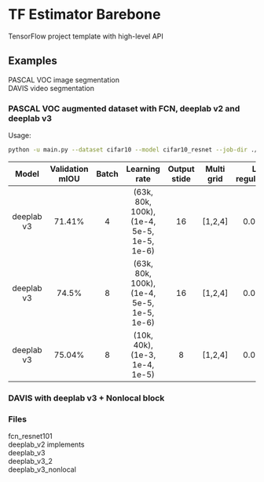 # TF Estimator Barebone
TensorFlow project template with high-level API

## Examples
PASCAL VOC image segmentation  
DAVIS video segmentation
### PASCAL VOC augmented dataset with FCN, deeplab v2 and deeplab v3  
Usage:
```bash
python -u main.py --dataset cifar10 --model cifar10_resnet --job-dir ./cifar10

```
| Model | Validation mIOU | Batch | Learning rate | Output stide | Multi grid | L2 regularizer | Num GPU | Batchnorm | Nonlocal |
|:------:|:------:|:-----:|:----------------------:|:--------:|:--------:|:--------:|:--------:|:------:|:------:|
| deeplab v3 | 71.41% | 4 | (63k, 80k, 100k), (1e-4, 5e-5, 1e-5, 1e-6) | 16 | [1,2,4] | 0.0001 | 1 | frozen | 0 |
| deeplab v3 | 74.5% | 8 | (63k, 80k, 100k), (1e-4, 5e-5, 1e-5, 1e-6) | 16 | [1,2,4] | 0.0001 | 1 | frozen | 3 |
| deeplab v3 | 75.04% | 8 | (10k, 40k), (1e-3, 1e-4, 1e-5) | 8 | [1,2,4] | 0.0001 | 1 | frozen | 3 |


### DAVIS with deeplab v3 + Nonlocal block

### Files
fcn_resnet101  
deeplab_v2 implements  
deeplab_v3  
deeplab_v3_2  
deeplab_v3_nonlocal  

